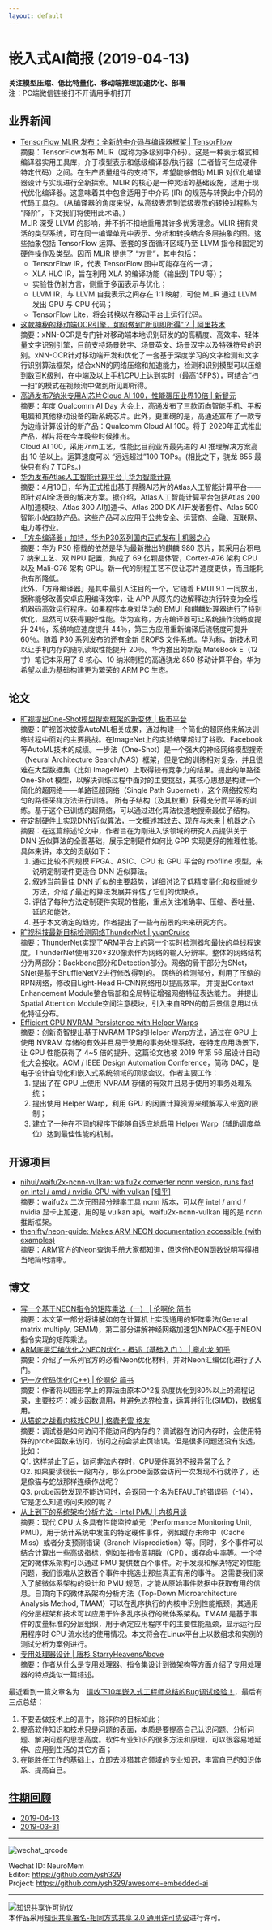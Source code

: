 ```yaml
---
layout: default
---
```


# 嵌入式AI简报 (2019-04-13)

**关注模型压缩、低比特量化、移动端推理加速优化、部署**  
<font>注：PC端微信链接打不开请用手机打开</font>


## 业界新闻

- [TensorFlow MLIR 发布：全新的中介码与编译器框架 | TensorFlow](https://mp.weixin.qq.com/s/fal6vz9gaZMbR41QMGE3AQ)  
摘要：TensorFlow发布 MLIR（或称为多级别中介码）。这是一种表示格式和编译器实用工具库，介于模型表示和低级编译器/执行器（二者皆可生成硬件特定代码）之间。在生产质量组件的支持下，希望能够借助 MLIR 对优化编译器设计与实现进行全新探索。MLIR 的核心是一种灵活的基础设施，适用于现代优化编译器。这意味着其中包含适用于中介码 (IR) 的规范与转换此中介码的代码工具包。（从编译器的角度来说，从高级表示到低级表示的转换过程称为 “降阶”，下文我们将使用此术语。）  
MLIR 深受 LLVM 的影响，并不折不扣地重用其许多优秀理念。MLIR 拥有灵活的类型系统，可在同一编译单元中表示、分析和转换结合多层抽象的图。这些抽象包括 TensorFlow 运算、嵌套的多面循环区域乃至 LLVM 指令和固定的硬件操作及类型。因而 MLIR 提供了 “方言”，其中包括：
    - TensorFlow IR，代表 TensorFlow 图中可能存在的一切；
    - XLA HLO IR，旨在利用 XLA 的编译功能（输出到 TPU 等）；
    - 实验性仿射方言，侧重于多面表示与优化；
    - LLVM IR，与 LLVM 自我表示之间存在 1:1 映射，可使 MLIR 通过 LLVM 发出 GPU 与 CPU 代码；
    - TensorFlow Lite，将会转换以在移动平台上运行代码。  
- [这款神秘的移动端OCR引擎，如何做到“所见即所得”？ | 阿里技术](https://mp.weixin.qq.com/s/aE755Eji7cyTHGctaRAIKw)  
摘要：xNN-OCR是专门针对移动端本地识别研发的的高精度、高效率、轻体量文字识别引擎，目前支持场景数字、场景英文、场景汉字以及特殊符号的识别。xNN-OCR针对移动端开发和优化了一套基于深度学习的文字检测和文字行识别算法框架，结合xNN的网络压缩和加速能力，检测和识别模型可以压缩到数百K级别，在中端及以上手机CPU上达到实时（最高15FPS），可结合“扫一扫”的模式在视频流中做到所见即所得。  
- [高通发布7纳米专用AI芯片Cloud AI 100，性能碾压业界10倍 | 新智元](https://mp.weixin.qq.com/s/mnLYFnjoYHJvaRkUAUdo6Q)  
摘要：年度 Qualcomm AI Day 大会上，高通发布了三款面向智能手机、平板电脑和其他移动设备的新系统芯片。此外，更重磅的是，高通还宣布了一款专为边缘计算设计的新产品：Qualcomm Cloud AI 100。将于 2020年正式推出产品，样片将在今年晚些时候推出。  
Cloud AI 100，采用7nm工艺，性能比目前业界最先进的 AI 推理解决方案高出 10 倍以上。运算速度可以 “远远超过”100 TOPs。(相比之下，骁龙 855 最快只有约 7 TOPs。)  
- [华为发布Atlas人工智能计算平台 | 华为智能计算](https://mp.weixin.qq.com/s/lQqM1ZYc9XNp0UY4NGcJvg)  
摘要：4月10日，华为正式推出基于昇腾AI芯片的Atlas人工智能计算平台——即针对AI全场景的解决方案。据介绍，Atlas人工智能计算平台包括Atlas 200 AI加速模块、Atlas 300 AI加速卡、Atlas 200 DK AI开发者套件、Atlas 500智能小站四款产品。这些产品可以应用于公共安全、运营商、金融、互联网、电力等行业。
- [「方舟编译器」加持，华为P30系列国内正式发布 | 机器之心](https://mp.weixin.qq.com/s?timestamp=1555153280&src=3&ver=1&signature=QidVEnsxeRTXGRH33ENe-vlmNiRxW2gR6F2GT8*fNLi3-Z8CthConqJ4rT9aqkE4wCC8oUbvu4vyIlJX8Tyg2WXDRJNoCwPZ6JIb5S8KmBFseLPt6RAMux2dWnL7lQ0PPuDT5hmWXnu5LBcKX7hJSBpnjtA*G3-xcgOdc9V9dyk=)  
摘要：华为 P30 搭载的依然是华为最新推出的麒麟 980 芯片，其采用台积电 7 纳米工艺、双 NPU 配置，集成了 69 亿颗晶体管，Cortex-A76 架构 CPU 以及 Mali-G76 架构 GPU。新一代的制程工艺不仅让芯片速度更快，而且能耗也有所降低。  
此外，「方舟编译器」是其中最引人注目的一个。它随着 EMUI 9.1 一同放出，据称能够改善安卓应用编译效率，让 APP 从原先的边解释边执行转变为全程机器码高效运行程序。如果程序本身对华为的 EMUI 和麒麟处理器进行了特别优化，显然可以获得更好性能。华为宣称，方舟编译器可让系统操作流畅度提升 24％，系统响应速度提升 44％，第三方应用重新编译后流畅度可提升 60％。随着 P30 系列发布的还有全新 EROFS 文件系统。华为称，新技术可以让手机内存的随机读取性能提升 20％。华为推出的新版 MateBook E（12 寸）笔记本采用了 8 核心、10 纳米制程的高通骁龙 850 移动计算平台。华为希望以此为基础构建更为繁荣的 ARM PC 生态。

## 论文

- [旷视提出One-Shot模型搜索框架的新变体 | 极市平台](https://mp.weixin.qq.com/s/DX-e0yGC3jkDrlVH_C9ltQ)  
摘要：旷视首次披露AutoML相关成果，通过构建一个简化的超网络来解决训练过程中面对的主要挑战。在ImageNet上的实验结果超过了谷歌、Facebook等AutoML技术的成绩。一步法（One-Shot）是一个强大的神经网络模型搜索（Neural Architecture Search/NAS）框架，但是它的训练相对复杂，并且很难在大型数据集（比如 ImageNet）上取得较有竞争力的结果。提出的单路径 One-Shot 模型，以解决训练过程中面对的主要挑战，其核心思想是构建一个简化的超网络——单路径超网络（Single Path Supernet），这个网络按照均匀的路径采样方法进行训练。 所有子结构（及其权重）获得充分而平等的训练。基于这个已训练的超网络，可以通过进化算法快速地搜索最优子结构。  
- [在定制硬件上实现DNN近似算法，一文概述其过去、现在与未来 | 机器之心](https://mp.weixin.qq.com/s/JdYODWHWcyDdUzdQN8As7Q)  
摘要：在这篇综述论文中，作者旨在为刚进入该领域的研究人员提供关于 DNN 近似算法的全面基础，展示定制硬件如何比 GPP 实现更好的推理性能。具体来讲，本文的贡献如下：
    1. 通过比较不同规模 FPGA、ASIC、CPU 和 GPU 平台的 roofline 模型，来说明定制硬件更适合 DNN 近似算法。
    2. 叙述当前最佳 DNN 近似的主要趋势，详细讨论了低精度量化和权重减少方法，介绍了最近的算法发展并评估了它们的优缺点。
    3. 评估了每种方法定制硬件实现的性能，重点关注准确率、压缩、吞吐量、延迟和能效。
    4. 基于本文确定的趋势，作者提出了一些有前景的未来研究方向。
- [旷视科技最新目标检测网络ThunderNet | yuanCruise](https://mp.weixin.qq.com/s/6m1fp4cyNX93cR6dg6uPkA)  
摘要：ThunderNet实现了ARM平台上的第一个实时检测器和最快的单线程速度。ThunderNet使用320×320像素作为网络的输入分辨率。整体的网络结构分为两部分：Backbone部分和Detection部分。网络的骨干部分为SNet，SNet是基于ShuffleNetV2进行修改得到的。 网络的检测部分，利用了压缩的RPN网络，修改自Light-Head R-CNN网络用以提高效率。 并提出Context Enhancement Module整合局部和全局特征增强网络特征表达能力。 并提出Spatial Attention Module空间注意模块，引入来自RPN的前后景信息用以优化特征分布。  
- [Efficient GPU NVRAM Persistence with Helper Warps](https://mp.weixin.qq.com/s/5AFobnIXDwHR-MK4ITeFog)  
摘要：创新奇智提出基于NVRAM TPS的Helper Warp方法，通过在 GPU 上使用 NVRAM 存储的有效并且易于使用的事务处理系统，在特定应用场景下，让 GPU 性能获得了 4\~5 倍的提升。这篇论文也被 2019 年第 56 届设计自动化大会接收。ACM / IEEE Design Automation Conference，简称 DAC，是电子设计自动化和嵌入式系统领域的顶级会议。作者主要工作：
    1. 提出了在 GPU 上使用 NVRAM 存储的有效并且易于使用的事务处理系统；
    2. 提出使用 Helper Warp，利用 GPU 的闲置计算资源来缓解写入带宽的限制；
    3. 建立了一种在不同的程序下能够自适应地启用 Helper Warp（辅助调度单位）达到最佳性能的机制。 

## 开源项目

- [nihui/waifu2x-ncnn-vulkan: waifu2x converter ncnn version, runs fast on intel / amd / nvidia GPU with vulkan](https://github.com/nihui/waifu2x-ncnn-vulkan) [[知乎]](https://zhuanlan.zhihu.com/p/61576454)  
摘要：waifu2x 二次元图超分辨率工具 ncnn 版本，可以在 intel / amd / nvidia 显卡上加速，用的是 vulkan api。waifu2x-ncnn-vulkan 用的是 ncnn 推断框架。   
- [thenifty/neon-guide: Makes ARM NEON documentation accessible (with examples)](https://github.com/thenifty/neon-guide)  
摘要：ARM官方的Neon查询手册大家都知道，但这份NEON函数说明写得相当地简明清晰。


## 博文

- [写一个基于NEON指令的矩阵乘法（一） | 伦啊伦 简书](https://www.jianshu.com/p/68879baa7c1f?from=timeline&isappinstalled=0)  
摘要：本文第一部分将讲解如何在计算机上实现通用的矩阵乘法(General matrix multiply, GEMM)，第二部分讲解神经网络加速包NNPACK基于NEON指令实现的矩阵乘法。  
- [ARM底层汇编优化之NEON优化 - 概述（基础入门 ） | 章小龙 知乎](https://zhuanlan.zhihu.com/p/61356656)  
摘要：介绍了一系列官方的必看Neon优化材料，并对Neon汇编优化进行了入门。  
- [记一次代码优化(C++) | 伦啊伦 简书](https://www.jianshu.com/p/58271568781d)  
摘要：作者将以图形学上的算法由原本O^2复杂度优化到80%以上的流程记录，主要技巧：减少函数调用，并避免边界检查，运算并行化(SIMD)，数据复用。  
- [从猫蛇之战看内核戏CPU | 格蠹老雷 格友](https://mp.weixin.qq.com/s/28cvkWRGIvA5d8Mh9wKcpQ)  
摘要：调试器是如何访问不能访问的内存的？调试器在访问内存时，会使用特殊的probe函数来访问，访问之前会禁止页错误。但是很多问题还没有说透，比如：  
Q1. 这样禁止了后，访问非法内存时，CPU硬件真的不报异常了么？  
Q2. 如果要读很长一段内存，那么probe函数会访问一次发现不行就停了，还是像猫与蛇战那样连续作战呢？  
Q3. probe函数发现不能访问时，会返回一个名为EFAULT的错误码（-14），它是怎么知道访问失败的呢？
- [从上到下的系统架构分析方法 - Intel PMU | 内核月谈](https://mp.weixin.qq.com/s/WLasOy9oZvTptEV5050PFQ)  
摘要：现代 CPU 大多具有性能监控单元（Performance Monitoring Unit, PMU)，用于统计系统中发生的特定硬件事件，例如缓存未命中（Cache Miss）或者分支预测错误（Branch Misprediction）等。同时，多个事件可以结合计算出一些高级指标，例如每指令周期数（CPI），缓存命中率等。一个特定的微体系架构可以通过 PMU 提供数百个事件。对于发现和解决特定的性能问题，我们很难从这数百个事件中挑选出那些真正有用的事件。 这需要我们深入了解微体系架构的设计和 PMU 规范，才能从原始事件数据中获取有用的信息。自顶向下的微体系架构分析方法（Top-Down Microarchitecture Analysis Method, TMAM）可以在乱序执行的内核中识别性能瓶颈，其通用的分层框架和技术可以应用于许多乱序执行的微体系架构。TMAM 是基于事件的度量标准的分层组织，用于确定应用程序中的主要性能瓶颈，显示运行应用程序时 CPU 流水线的使用情况。本文将会在Linux平台上以数组求和实例的测试分析为案例进行。
- [专用处理器设计 | 唐杉 StarryHeavensAbove](https://mp.weixin.qq.com/s/pEFAfE4RZzNp3qIrZ2-aMQ)  
摘要：作者从什么是专用处理器、指令集设计到微架构等方面介绍了专用处理器的特点类似一篇综述。


最近看到一篇文章名为：[请收下10年嵌入式工程师总结的Bug调试经验！](https://mp.weixin.qq.com/s/ukTWusTGBPsuxcezORDfeQ)，最后有三点总结：  
1. 不要去做技术上的高手，除非你的目标如此；  
2. 提高软件知识和技术只是问题的表面，本质是要提高自己认识问题、分析问题、解决问题的思想高度。软件专业知识的很多方法和原理，可以很容易地延伸、应用到生活的其它方面；  
3. 在能胜任工作的基础上，立即去涉猎其它领域的专业知识，丰富自己的知识体系、提高自己。

## [往期回顾](https://github.com/ysh329/awesome-embedded-ai)

- [2019-04-13](https://github.com/ysh329/awesome-embedded-ai/blob/master/embedded-ai-report/2019-04-13.md)  
- [2019-03-31](https://github.com/ysh329/awesome-embedded-ai/blob/master/embedded-ai-report/2019-03-31.md)  

----

![wechat_qrcode](../wechat_qrcode.jpg)

Wechat ID: NeuroMem  
Editor: https://github.com/ysh329  
Project: https://github.com/ysh329/awesome-embedded-ai  

----

<a rel="license" href="http://creativecommons.org/licenses/by-sa/2.0/"><img alt="知识共享许可协议" style="border-width:0" src="https://i.creativecommons.org/l/by-sa/2.0/88x31.png" /></a><br />本作品采用<a rel="license" href="http://creativecommons.org/licenses/by-sa/2.0/">知识共享署名-相同方式共享 2.0 通用许可协议</a>进行许可。
